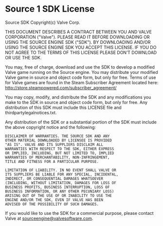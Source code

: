 Source 1 SDK License
====================

Source SDK Copyright(c) Valve Corp.

THIS DOCUMENT DESCRIBES A CONTRACT BETWEEN YOU AND VALVE
CORPORATION ("Valve"). PLEASE READ IT BEFORE DOWNLOADING OR USING
THE SOURCE ENGINE SDK ("SDK"). BY DOWNLOADING AND/OR USING THE
SOURCE ENGINE SDK YOU ACCEPT THIS LICENSE. IF YOU DO NOT AGREE TO
THE TERMS OF THIS LICENSE PLEASE DON’T DOWNLOAD OR USE THE SDK.

  You may, free of charge, download and use the SDK to develop a modified Valve game
running on the Source engine. You may distribute your modified Valve game in source and
object code form, but only for free. Terms of use for Valve games are found in the Steam
Subscriber Agreement located here: http://store.steampowered.com/subscriber_agreement/

  You may copy, modify, and distribute the SDK and any modifications you make to the
SDK in source and object code form, but only for free. Any distribution of this SDK must
include this LICENSE file and thirdpartylegalnotices.txt.
 
  Any distribution of the SDK or a substantial portion of the SDK must include the above
copyright notice and the following:

    DISCLAIMER OF WARRANTIES. THE SOURCE SDK AND ANY
    OTHER MATERIAL DOWNLOADED BY LICENSEE IS PROVIDED
    "AS IS". VALVE AND ITS SUPPLIERS DISCLAIM ALL
    WARRANTIES WITH RESPECT TO THE SDK, EITHER EXPRESS
    OR IMPLIED, INCLUDING, BUT NOT LIMITED TO, IMPLIED
    WARRANTIES OF MERCHANTABILITY, NON-INFRINGEMENT,
    TITLE AND FITNESS FOR A PARTICULAR PURPOSE.

    LIMITATION OF LIABILITY. IN NO EVENT SHALL VALVE OR
    ITS SUPPLIERS BE LIABLE FOR ANY SPECIAL, INCIDENTAL,
    INDIRECT, OR CONSEQUENTIAL DAMAGES WHATSOEVER
    (INCLUDING, WITHOUT LIMITATION, DAMAGES FOR LOSS OF
    BUSINESS PROFITS, BUSINESS INTERRUPTION, LOSS OF
    BUSINESS INFORMATION, OR ANY OTHER PECUNIARY LOSS)
    ARISING OUT OF THE USE OF OR INABILITY TO USE THE
    ENGINE AND/OR THE SDK, EVEN IF VALVE HAS BEEN
    ADVISED OF THE POSSIBILITY OF SUCH DAMAGES.
 
       
If you would like to use the SDK for a commercial purpose, please contact Valve at
sourceengine@valvesoftware.com.
